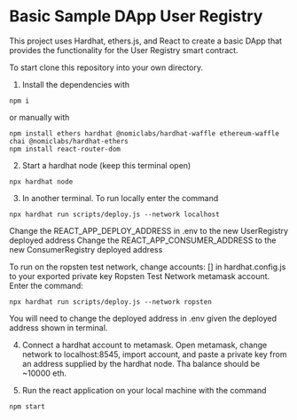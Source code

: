 # Basic Sample DApp User Registry

This project uses Hardhat, ethers.js, and React to create a basic DApp that provides the functionality for the User Registry smart contract.

To start clone this repository into your own directory.

1) Install the dependencies with 
```shell
npm i
```
or manually with 
```shell
npm install ethers hardhat @nomiclabs/hardhat-waffle ethereum-waffle chai @nomiclabs/hardhat-ethers
npm install react-router-dom
```
2) Start a hardhat node (keep this terminal open)
```shell
npx hardhat node
```
3) In another terminal. To run locally enter the command
```shell
npx hardhat run scripts/deploy.js --network localhost
```
Change the REACT_APP_DEPLOY_ADDRESS in .env to the new UserRegistry deployed address
Change the REACT_APP_CONSUMER_ADDRESS to the new ConsumerRegistry deployed address

To run on the ropsten test network, change accounts: [] in hardhat.config.js to your exported private key Ropsten Test Network metamask account.
Enter the command:
```shell
npx hardhat run scripts/deploy.js --network ropsten
```
You will need to change the deployed address in .env given the deployed address shown in terminal.

4) Connect a hardhat account to metamask. Open metamask, change network to localhost:8545, import account, and paste a private key from an address supplied by the hardhat node. Tha balance should be ~10000 eth.

5) Run the react application on your local machine with the command
```shell
npm start
```
